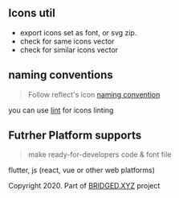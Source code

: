 ## Icons util

- export icons set as font, or svg zip.
- check for same icons vector
- check for similar icons vector







## naming conventions
> Follow reflect's icon [naming convention](https://www.notion.so/bridgedxyz/icon-naming-convention-7852e9590b064d509dc097f7580dc4c5)

you can use [lint](https://github.com/bridgedxyz/lint) for icons linting

## Futrher Platform supports

> make ready-for-developers code & font file

flutter, js (react, vue or other web platforms)



Copyright 2020.
Part of [BRIDGED.XYZ](bridged.xyz) project